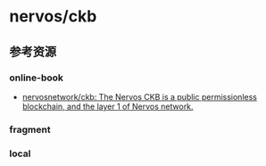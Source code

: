 # nervos/ckb

<!--ts-->


<!-- Created by https://github.com/ekalinin/github-markdown-toc -->
<!-- Added by: kuanhsiaokuo, at: Sun Jul 10 18:31:02 CST 2022 -->

<!--te-->

## 参考资源

### online-book

- [nervosnetwork/ckb: The Nervos CKB is a public permissionless blockchain, and the layer 1 of Nervos network.](https://github.com/nervosnetwork/ckb)

### fragment

### local
